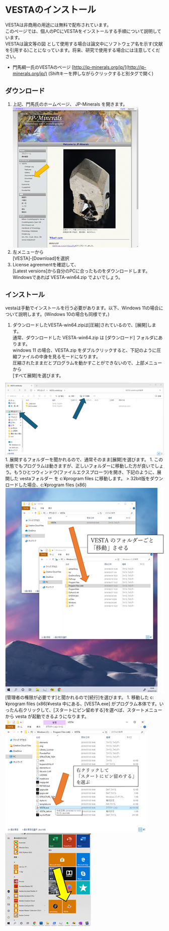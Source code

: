 # VESTAのインストール

VESTAは非商用の用途には無料で配布されています。  
このページでは、個人のPCにVESTAをインストールする手順について説明しています。  
VESTAは論文等の図 として使用する場合は論文中にソフトウェア名を示す(文献を引用する)ことになっています。将来、研究で使用する場合には注意してください。

- 門馬綱一氏のVESTAのページ [http://jp-minerals.org/jp/](http://jp-minerals.org/jp/) (Shiftキーを押しながらクリックすると別タグで開く)

## ダウンロード


1. 上記、門馬氏のホームページ、 JP-Minerals を開きます。  
<a class="wpel-icon-right" href="http://jp-minerals.org/jp/" target="blank" rel="external noopener noreferrer" data-wpel-link="external"><img class="alignnone size-full wp-image-194412" src="/img/minerals.png" alt="JP-minerals" width="400" height="445" /></a>
1. 左メニューから<br />[VESTA]-[Download]を選択
1. License agreementを確認して、  
[Latest versions]から自分のPCに合ったものをダウンロードします。Windowsであれば VESTA-win64.zip でよいでしょう。


## インストール

vestaは手動でインストールを行う必要があります。以下、Windows 11の場合について説明します。(Windows 10の場合も同様です。) 

1. ダウンロードしたVESTA-win64.zipは[圧縮]されているので、[展開]します。  
通常、ダウンロードした VESTA-win64.zip は [ダウンロード] フォルダにあります。  
windows 11 の場合、VESTA.zip をダブルクリックすると、下記のように圧縮ファイルの中身を見るモードになります。  
圧縮されたままだとプログラムを動かすことができないので、上部メニューから  
[すべて展開]を選びます。
<img class="wp-image-194416 size-full" src="/img/zip-2.png" alt="VESTA.zip の展開" width="600" />
1. 展開するフォルダーを聞かれるので、通常そのまま[展開]を選びます。  
1. この状態でもプログラムは動きますが、正しいフォルダーに移動した方が良いでしょう。もうひとつウィンドウ(ファイルエクスプローラ)を開き、下記のように、展開した vestaフォルダー を c:¥program files に移動します。
> 32bit版をダウンロードした場合、c:¥program files (x86)
<img class="wp-image-194417 size-full" src="/img/move.png" alt="展開したvestaフォルダーを program files (x86)に移動" width="542" height="650" />
[管理者の権限が必要です]と聞かれるので[続行]を選びます。
1. 移動した c:¥program files (x86)¥vesta 中にある、[VESTA.exe] がプログラム本体です。いったん右クリックして、[スタートにピン留めする]を選べば、スタートメニューから vesta が起動できるようになります。
<img class="wp-image-194423 size-full" src="/img/final.png" alt="vesta.exe" width="450" height="357" />
<img class="wp-image-194424 size-full" src="/img/menu.png" alt="スタートメニュー" width="272" height="294" />
